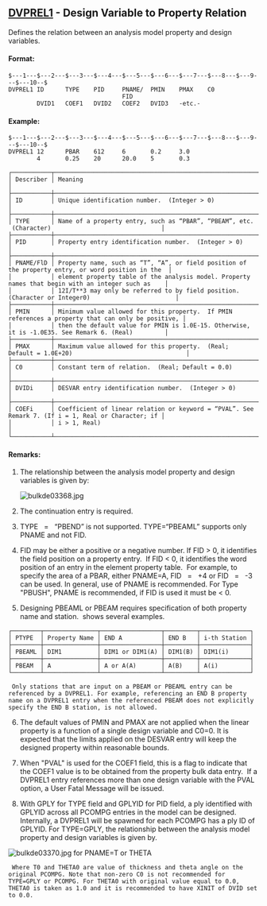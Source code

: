 ## [DVPREL1](https://help.hexagonmi.com/bundle/MSC_Nastran_2022.4/page/Nastran_Combined_Book/qrg/bulkde/TOC.DVPREL1.xhtml) - Design Variable to Property Relation

Defines the relation between an analysis model property and design variables.

#### Format:

```nastran
$---1---$---2---$---3---$---4---$---5---$---6---$---7---$---8---$---9---$---10--$
DVPREL1 ID      TYPE    PID     PNAME/  PMIN    PMAX    C0                      
                                FID                                             
        DVID1   COEF1   DVID2   COEF2   DVID3   -etc.-                          
```
#### Example:

```nastran
$---1---$---2---$---3---$---4---$---5---$---6---$---7---$---8---$---9---$---10--$
DVPREL1 12      PBAR    612     6       0.2     3.0                             
        4       0.25    20      20.0    5       0.3                             
```
```text
┌───────────┬────────────────────────────────────────────────────────────────────────────────────────────────────┐
│ Describer │ Meaning                                                                                            │
├───────────┼────────────────────────────────────────────────────────────────────────────────────────────────────┤
│ ID        │ Unique identification number.  (Integer > 0)                                                       │
├───────────┼────────────────────────────────────────────────────────────────────────────────────────────────────┤
│ TYPE      │ Name of a property entry, such as “PBAR”, “PBEAM”, etc.  (Character)                               │
├───────────┼────────────────────────────────────────────────────────────────────────────────────────────────────┤
│ PID       │ Property entry identification number.  (Integer > 0)                                               │
├───────────┼────────────────────────────────────────────────────────────────────────────────────────────────────┤
│ PNAME/FlD │ Property name, such as “T”, “A”, or field position of the property entry, or word position in the  │
│           │ element property table of the analysis model. Property names that begin with an integer such as    │
│           │ 12I/T**3 may only be referred to by field position. (Character or Integer0)                        │
├───────────┼────────────────────────────────────────────────────────────────────────────────────────────────────┤
│ PMIN      │ Minimum value allowed for this property.  If PMIN references a property that can only be positive, │
│           │ then the default value for PMIN is 1.0E-15. Otherwise, it is -1.0E35. See Remark 6. (Real)         │
├───────────┼────────────────────────────────────────────────────────────────────────────────────────────────────┤
│ PMAX      │ Maximum value allowed for this property.  (Real; Default = 1.0E+20)                                │
├───────────┼────────────────────────────────────────────────────────────────────────────────────────────────────┤
│ C0        │ Constant term of relation.  (Real; Default = 0.0)                                                  │
├───────────┼────────────────────────────────────────────────────────────────────────────────────────────────────┤
│ DVIDi     │ DESVAR entry identification number.  (Integer > 0)                                                 │
├───────────┼────────────────────────────────────────────────────────────────────────────────────────────────────┤
│ COEFi     │ Coefficient of linear relation or keyword = “PVAL”. See Remark 7. (If i = 1, Real or Character; if │
│           │ i > 1, Real)                                                                                       │
└───────────┴────────────────────────────────────────────────────────────────────────────────────────────────────┘
```
#### Remarks:

1. The relationship between the analysis model property and design variables is given by:

     ![bulkde03368.jpg](https://help-be.hexagonmi.com/bundle/MSC_Nastran_2022.4/page/Nastran_Combined_Book/qrg/bulkde/../../../assets/bulkde03368.jpg?_LANG=enus)    

2. The continuation entry is required.

3. TYPE   =   “PBEND” is not supported. TYPE=“PBEAML” supports only PNAME and not FID.

4. FID may be either a positive or a negative number. If FID > 0, it identifies the field position on a property entry.  If FID < 0, it identifies the word position of an entry in the element property table.  For example, to specify the area of a PBAR, either PNAME=A, FID   =   +4 or FID   =   -3 can be used. In general, use of PNAME is recommended. For Type "PBUSH", PNAME is recommended, if FID is used it must be < 0.

5. Designing PBEAML or PBEAM requires specification of both property name and station.   shows several examples.

```text
┌────────┬───────────────┬─────────────────┬─────────┬──────────────┐
│ PTYPE  │ Property Name │ END A           │ END B   │ i-th Station │
├────────┼───────────────┼─────────────────┼─────────┼──────────────┤
│ PBEAML │ DIM1          │ DIM1 or DIM1(A) │ DIM1(B) │ DIM1(i)      │
├────────┼───────────────┼─────────────────┼─────────┼──────────────┤
│ PBEAM  │ A             │ A or A(A)       │ A(B)    │ A(i)         │
└────────┴───────────────┴─────────────────┴─────────┴──────────────┘
```
     Only stations that are input on a PBEAM or PBEAML entry can be referenced by a DVPREL1. For example, referencing an END B property name on a DVPREL1 entry when the referenced PBEAM does not explicitly specify the END B station, is not allowed.

6. The default values of PMIN and PMAX are not applied when the linear property is a function of a single design variable and C0=0. It is expected that the limits applied on the DESVAR entry will keep the designed property within reasonable bounds.

7. When "PVAL" is used for the COEF1 field, this is a flag to indicate that the COEF1 value is to be obtained from the property bulk data entry.  If a DVPREL1 entry references more than one design variable with the PVAL option, a User Fatal Message will be issued.

8. With GPLY for TYPE field and GPLYID for PID field, a ply identified with GPLYID across all PCOMPG entries in the model can be designed. Internally, a DVPREL1 will be spawned for each PCOMPG has a ply ID of GPLYID. For TYPE=GPLY, the relationship between the analysis model property and design variables is given by.

![bulkde03370.jpg](https://help-be.hexagonmi.com/bundle/MSC_Nastran_2022.4/page/Nastran_Combined_Book/qrg/bulkde/../../../assets/bulkde03370.jpg?_LANG=enus)  for PNAME=T or THETA

     Where T0 and THETA0 are value of thickness and theta angle on the original PCOMPG. Note that non-zero C0 is not recommended for TYPE=GPLY or PCOMPG. For THETA0 with original value equal to 0.0, THETA0 is taken as 1.0 and it is recommended to have XINIT of DVID set to 0.0.

